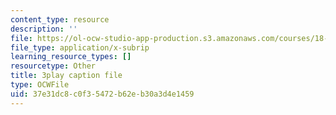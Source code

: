 ```yaml
---
content_type: resource
description: ''
file: https://ol-ocw-studio-app-production.s3.amazonaws.com/courses/18-01sc-single-variable-calculus-fall-2010/37e31dc8c0f35472b62eb30a3d4e1459_sRIDVAcoG5A.vtt
file_type: application/x-subrip
learning_resource_types: []
resourcetype: Other
title: 3play caption file
type: OCWFile
uid: 37e31dc8-c0f3-5472-b62e-b30a3d4e1459
---
```

